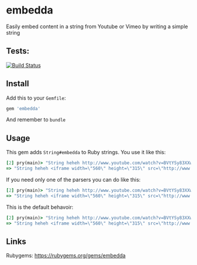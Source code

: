 embedda
=======

Easily embed content in a string from Youtube or Vimeo by writing a simple string

## Tests:

[![Build Status](https://travis-ci.org/kaspergrubbe/embedda.png)](https://travis-ci.org/kaspergrubbe/embedda)

## Install

Add this to your `Gemfile`:

```ruby
gem 'embedda'
```

And remember to `bundle`

## Usage

This gem adds `String#embedda` to Ruby strings. You use it like this:

```ruby
[2] pry(main)> "String heheh http://www.youtube.com/watch?v=BVtYSy83XXw yeah".embedda
=> "String heheh <iframe width=\"560\" height=\"315\" src=\"http://www.youtube.com/embed/BVtYSy83XXw\" frameborder=\"0\" allowfullscreen></iframe> yeah"
```

If you need only one of the parsers you can do like this:

```ruby
[2] pry(main)> "String heheh http://www.youtube.com/watch?v=BVtYSy83XXw yeah".embedda(:filters => :youtube)
=> "String heheh <iframe width=\"560\" height=\"315\" src=\"http://www.youtube.com/embed/BVtYSy83XXw\" frameborder=\"0\" allowfullscreen></iframe> yeah"
```

This is the default behavoir:

```ruby
[2] pry(main)> "String heheh http://www.youtube.com/watch?v=BVtYSy83XXw yeah".embedda(:filters => [:youtube, :vimeo])
=> "String heheh <iframe width=\"560\" height=\"315\" src=\"http://www.youtube.com/embed/BVtYSy83XXw\" frameborder=\"0\" allowfullscreen></iframe> yeah"
```

## Links

Rubygems: https://rubygems.org/gems/embedda
